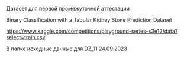 Датасет для первой промежуточной аттестации

Binary Classification with a Tabular Kidney Stone Prediction Dataset

https://www.kaggle.com/competitions/playground-series-s3e12/data?select=train.csv

В папке исходные данные для DZ_11 24.09.2023
